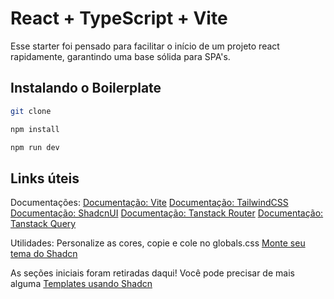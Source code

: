 # React + TypeScript + Vite

Esse starter foi pensado para facilitar o início de um
projeto react rapidamente, garantindo uma base sólida para SPA's.

## Instalando o Boilerplate

```bash
git clone
```

```bash
npm install
```

```bash
npm run dev
```

## Links úteis

Documentações:
[Documentação: Vite](https://link-url-here.org)
[Documentação: TailwindCSS](https://link-url-here.org)
[Documentação: ShadcnUI](https://link-url-here.org)
[Documentação: Tanstack Router](https://link-url-here.org)
[Documentação: Tanstack Query](https://link-url-here.org)

Utilidades:
Personalize as cores, copie e cole no globals.css
[Monte seu tema do Shadcn](https://ui.jln.dev/)

As seções iniciais foram retiradas daqui! Você pode precisar de mais alguma
[Templates usando Shadcn](https://shadcn-ui-blocks.vercel.app/)

